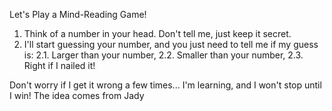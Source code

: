 Let's Play a Mind-Reading Game!

1. Think of a number in your head. Don't tell me, just keep it secret.
2. I'll start guessing your number, and you just need to tell me if my guess is:
   2.1. Larger than your number,
   2.2. Smaller than your number, 
   2.3. Right if I nailed it!

Don't worry if I get it wrong a few times... I'm learning, and I won't stop until I win!
The idea comes from Jady
